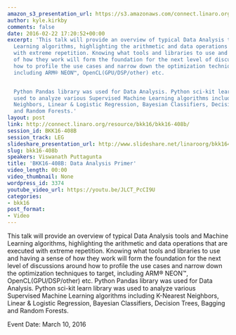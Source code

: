 ```yaml
---
amazon_s3_presentation_url: https://s3.amazonaws.com/connect.linaro.org/bkk16/Presentations/Thursday/BKK16-408B.pdf
author: kyle.kirkby
comments: false
date: 2016-02-22 17:20:52+00:00
excerpt: 'This talk will provide an overview of typical Data Analysis tools and Machine
  Learning algorithms, highlighting the arithmetic and data operations that are executed
  with extreme repetition. Knowing what tools and libraries to use and having a sense
  of how they work will form the foundation for the next level of discussions around
  how to profile the use cases and narrow down the optimization techniques to target,
  including ARM® NEON™, OpenCL(GPU/DSP/other) etc.


  Python Pandas library was used for Data Analysis. Python sci-kit learn library was
  used to analyze various Supervised Machine Learning algorithms including K-Nearest
  Neighbors, Linear & Logistic Regression, Bayesian Classifiers, Decision Trees, Bagging
  and Random Forests.'
layout: post
link: http://connect.linaro.org/resource/bkk16/bkk16-408b/
session_id: BKK16-408B
session_track: LEG
slideshare_presentation_url: http://www.slideshare.net/linaroorg/bkk16408b-data-analytics-and-machine-learning-from-node-to-cluster
slug: bkk16-408b
speakers: Viswanath Puttagunta
title: 'BKK16-408B: Data Analysis Primer'
video_length: 00:00
video_thumbnail: None
wordpress_id: 3374
youtube_video_url: https://youtu.be/JLCT_PcCI9U
categories:
- bkk16
post_format:
- Video
---
```


This talk will provide an overview of typical Data Analysis tools and Machine Learning algorithms, highlighting the arithmetic and data operations that are executed with extreme repetition. Knowing what tools and libraries to use and having a sense of how they work will form the foundation for the next level of discussions around how to profile the use cases and narrow down the optimization techniques to target, including ARM® NEON™, OpenCL(GPU/DSP/other) etc.  Python Pandas library was used for Data Analysis. Python sci-kit learn library was used to analyze various Supervised Machine Learning algorithms including K-Nearest Neighbors, Linear & Logistic Regression, Bayesian Classifiers, Decision Trees, Bagging and Random Forests.

Event Date: March 10, 2016
